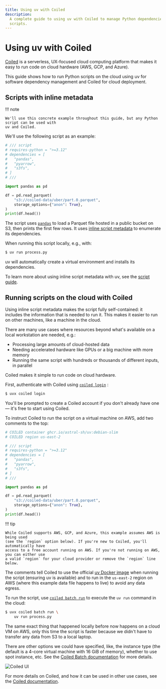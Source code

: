 ```yaml
---
title: Using uv with Coiled
description:
  A complete guide to using uv with Coiled to manage Python dependencies and deploy serverless
  scripts.
---
```


# Using uv with Coiled

[Coiled](https://coiled.io?utm_source=uv-docs) is a serverless, UX-focused cloud computing platform
that makes it easy to run code on cloud hardware (AWS, GCP, and Azure).

This guide shows how to run Python scripts on the cloud using uv for software dependency management
and Coiled for cloud deployment.

## Scripts with inline metadata

!!! note

    We'll use this concrete example throughout this guide, but any Python script can be used with
    uv and Coiled.

We'll use the following script as an example:

```python title="process.py" hl_lines="1-8"
# /// script
# requires-python = ">=3.12"
# dependencies = [
#   "pandas",
#   "pyarrow",
#   "s3fs",
# ]
# ///

import pandas as pd

df = pd.read_parquet(
    "s3://coiled-data/uber/part.0.parquet",
    storage_options={"anon": True},
)
print(df.head())
```

The script uses [`pandas`](https://pandas.pydata.org/docs/) to load a Parquet file hosted in a
public bucket on S3, then prints the first few rows. It uses
[inline script metadata](https://peps.python.org/pep-0723/) to enumerate its dependencies.

When running this script locally, e.g., with:

```bash
$ uv run process.py
```

uv will automatically create a virtual environment and installs its dependencies.

To learn more about using inline script metadata with uv, see the
[script guide](../scripts.md#declaring-script-dependencies).

## Running scripts on the cloud with Coiled

Using inline script metadata makes the script fully self-contained: it includes the information that
is needed to run it. This makes it easier to run on other machines, like a machine in the cloud.

There are many use cases where resources beyond what's available on a local workstation are needed,
e.g.:

- Processing large amounts of cloud-hosted data
- Needing accelerated hardware like GPUs or a big machine with more memory
- Running the same script with hundreds or thousands of different inputs, in parallel

Coiled makes it simple to run code on cloud hardware.

First, authenticate with Coiled using
[`coiled login`](https://docs.coiled.io/user_guide/api.html?utm_source=uv-docs#coiled-login) :

```bash
$ uvx coiled login
```

You'll be prompted to create a Coiled account if you don't already have one — it's free to start
using Coiled.

To instruct Coiled to run the script on a virtual machine on AWS, add two comments to the top:

```python title="process.py" hl_lines="1-2"
# COILED container ghcr.io/astral-sh/uv:debian-slim
# COILED region us-east-2

# /// script
# requires-python = ">=3.12"
# dependencies = [
#   "pandas",
#   "pyarrow",
#   "s3fs",
# ]
# ///

import pandas as pd

df = pd.read_parquet(
    "s3://coiled-data/uber/part.0.parquet",
    storage_options={"anon": True},
)
print(df.head())
```

!!! tip

    While Coiled supports AWS, GCP, and Azure, this example assumes AWS is being used
    (see the `region` option below). If you're new to Coiled, you'll automatically have
    access to a free account running on AWS. If you're not running on AWS, you can either use
    a valid `region` for your cloud provider or remove the `region` line below.

The comments tell Coiled to use the official [uv Docker image](../integration/docker.md) when
running the script (ensuring uv is available) and to run in the `us-east-2` region on AWS (where
this example data file happens to live) to avoid any data egress.

To run the script, use
[`coiled batch run`](https://docs.coiled.io/user_guide/api.html?utm_source=uv-docs#coiled-batch-run)
to execute the `uv run` command in the cloud:

```bash hl-lines="1"
$ uvx coiled batch run \
    uv run process.py
```

<!-- TODO
This command returns immediately, it doesn't wait for the job to finish and it doesn't seem
like there's a flag for that. It also doesn't happen much faster, because a remote job needs to
spawn. I also wasn't sure how to get the logs for the job. I eventually found it with
`uvx coiled batch logs 1067394`. I also tried `uvx coiled batch wait 1067394`, but it didn't have
an option to show logs and that retrieving the id in the first place was a bit challenging, e.g.,
`uvx coiled batch status` shows it as a cluster ID at the top but that's not obvious.

I presume some of these problems are because this API is designed around running multiple batch
jobs, however, if the user experience for running the script locally is that it waits for execution
and shows the output, then we need to address that difference in user experience here.

It looks like `uvx coiled batch run -- uv run process.py` isn't supported (using the `--` as a
separator), I wanted to use that for a single-line commmand that still separated the `uv run`
command.
-->

The same exact thing that happened locally before now happens on a cloud VM on AWS, only this time
the script is faster because we didn't have to transfer any data from S3 to a local laptop.

There are other options we could have specified, like, the instance type (the default is a 4-core
virtual machine with 16 GiB of memory), whether to use spot instance, etc. See the
[Coiled Batch documentation](https://docs.coiled.io/user_guide/batch.html?utm_source=uv-docs) for
more details.

![Coiled UI](https://docs.coiled.io/_images/uv-coiled.png)

For more details on Coiled, and how it can be used in other use cases, see the
[Coiled documentation](https://docs.coiled.io?utm_source=uv-docs).
